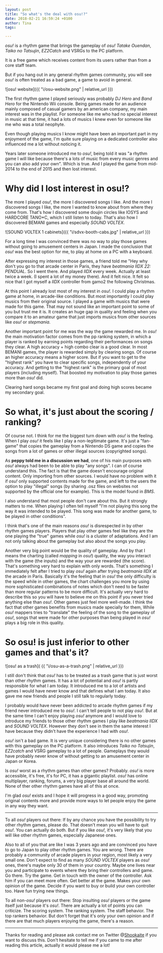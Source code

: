 ```yaml
---
layout: post
title: "So what's the deal with osu!?"
date: 2018-02-21 16:59:24 +0100
author: Tina
tags:

---
```


*osu!* is a rhythm game that brings the gameplay of *osu! Tatake Ouendan*,
*Taiko no Tatsujin*, *EZ2Catch* and VSRGs to the PC platform.

It is a free game which receives content from its users rather than from a core
staff team.

But if you hang out in any general rhythm games community, you will see *osu!*
is often treated as a bad game, a game to avoid in general.

![osu! website]({{ "i/osu-website.png" | relative_url }})

The first rhythm game I played seriously was probably *DJ Hero* and *Band Hero*
for the Nintendo Wii console. Being games made for an audience mainly composed
of casual gamers by an american company, my main interest was in the playlist.
For someone like me who had no special interest in music at that time, it had a
lots of musics I knew even for someone like me who was a total neophyte.

Even though playing musics I know might have been an important part in my
enjoyment of the game, I'm quite sure playing on a dedicated controller also
influenced me a lot without noticing it.

Years later someone introduced me to *osu!*, being told it was "a rhythm game I
will like because there's a lots of music from every music genres and you can
also add your own". Which is true. And I played the game from mid-2014 to the
end of 2015 and then lost interest.

# Why did I lost interest in osu!?

The more I played *osu!*, the more I discovered songs I like. And the more I
discovered songs I like, the more I wanted to know about from where they come
from. That's how I discovered some doujin circles like IOSYS and HARDCORE
TANO\*C, which I still listen to today. That's also how I discovered BEMANI
games and especially *SOUND VOLTEX*.

![SOUND VOLTEX 1 cabinets]({{ "i/sdvx-booth-cabs.jpg" | relative_url }})

For a long time I was convinced there was no way to play those games without
going to amusement centers in Japan. I made the conclusion that *osu!* was the
best option for me, to play at home on a PC with a keyboard.

After expressing my interest in those games, a friend told me "Hey why don't
you go to that arcade center in Paris, they have *beatmania IIDX 22: PENDUAL*.
So I went there. And played *IIDX* every week. Actually at least twice a week.
(I spent a lot of my money there). And it felt nice. It felt so nice that I got
myself a *IIDX* controller from gamo2 the following Christmas.

At this point I already lost most of my interest in *osu!*. I could play a
rhythm game at home, in arcade-like conditions. But most importantly I could
play musics from their original source. I played a game with musics that were
made for this game. That may not sound like an important point to some of you
but trust me it is. It creates an huge gap in quality and feeling when you
compare it to an amateur game that just imports musics from other sources like
*osu!* or *stepmania*.

Another important point for me was the way the game rewarded me. In *osu!* the
main motivation factor comes from the pp ranking system, in which a player is
ranked by earning points regarding their performances on songs they clear.
A high accuracy + high combo clear is a good clear. In most BEMANI games,
the player is rewarded simply by clearing songs. Of course an higher accuracy
means a higher score. But if you want to get to the "highest rank" you have to
clear specific songs, independently of your accuracy. And getting to the
"highest rank" is the primary goal of most players (including myself). That
boosted my motivation to play those games more than *osu!* did.

Clearing hard songs became my first goal and doing high scores became my
secondary goal.

# So what, it's just about the scoring / ranking?

Of course not. I think for me the biggest turn down with *osu!* is the feeling.
When I play *osu!* it feels like I play a non-legitimate game. It's just a
"fan-game" that copies the gameplay from a Nintendo DS game and copies the
songs from a lot of games or other illegal sources (copyrighted songs).

As **peppy told me in a discussion we had**, one of his main purposes with
*osu!* always had been to be able to play "any songs". I can of course
understand this. The fact is that the game doesn't encourage original content.
Only importing from other sources. I would have no problem with it if *osu!*
only supported contents made for the game, and left to the users the option to
play "illegal" songs (by sharing .osz files on websites not supported by the
official one for example). This is the model found in *BMS*.

I also understand that most people don't care about this. But it strongly
matters to me. When playing I often tell myself "I'm not playing this song the
way it was intended to be played. This song was made for another game, to be
played in other conditions".

I think that's one of the main reasons *osu!* is disrespected in by other
rhythm games players. Players that play other games feel like they are the one
playing the "true" games while *osu!* is a cluster of adaptations. And I am
not only talking about the gameplay but also about the songs you play.

Another very big point would be the quality of gameplay. And by that I means
the charting (called *mapping* in *osu!*) quality, the way you interact with
the game (the inputs) and the way your are rewarded (the score).
That's something very hard to explain with only words. That's something I
immediately felt after I tried to play *osu!* again after trying *beatmania
IIDX* at the arcade in Paris. Basically it's the feeling that in *osu!* the
only difficulty is the speed while in other games, the chart challenges you
more by using more sophisticated combinations of notes which don't need to be
faster than more regular patterns to be more difficult. It's actually very hard
to describe this so you will have to believe me on this point if you never
tried anything else than *osu!*. Other games just feel more well-made.
I think the fact that other games benefits from musics made specially for them,
While *osu!* mappers tries to "translate" the feeling of the song to the
gameplay of *osu!*, songs that were made for other purposes than being played
in *osu!* plays a big role in this quality.

# So osu! is just inferior to other games and that's it?

![osu! as a trash]( {{ "i/osu-as-a-trash.png" | relative_url }})

I still don't think that *osu!* has to be treated as a trash game that is just
worst than other rhythm games. It has a lot of potential and *osu!* is partly
responsible for what I am today. It introduced me to a lot of artists and games
I would have never know and that defines what I am today. It also gave me new
friends and people I still talk to regularly today.

I probably would have never been addicted to arcade rhythm games if my friend
never introduced me to *osu!*. I can't tell people to not play *osu!*. But at
the same time I can't enjoy playing *osu!* anymore and I would love to
introduce my friends to those other rhythm games I play like *beatmania IIDX*
and *SOUND VOLTEX*. However they don't see in them the same interest I have
because they didn't have the experience I had with *osu!*.

*osu!* isn't a bad game. It is very unique considering there is no other games
with this gameplay on the PC platform. It also introduces *Taiko no Tatsujin*,
*EZ2catch* and VSRG gameplay to a lot of people. Gameplays they would have
probably never know of without getting to an amusement center in Japan or
Korea.

Is *osu!* worst as a rhythm games than other games? Probably. *osu!* is more
accessible, it's free, it's for PC, it has a gigantic playlist. *osu!* has
online multiplayer, ranking, forums, a very big player base all around the
world. None of ther other rhythm games have all of this at once.

I'm glad *osu!* exists and I hope it will progress in a good way, promoting
original contents more and provide more ways to let people enjoy the game in
any way they want.

---

To all *osu!* players out there: If by any chance you have the possibility to
try other rhythm games, please do. That doesn't mean you will have to quit
*osu!*. You can actually do both. But if you like *osu!*, it's very likely
that you will like other rhythm games, especially Japanese ones.

Also to all of you that are like I was 3 years ago and are convinced you have
to go to Japan to play other rhythm games. You are wrong. There are probably
a community of arcade players in your region, most likely a very small one.
Don't expect to find as many *SOUND VOLTEX* players as *osu!* ones, there's
maybe only 30 of them in your country. Maybe one lives near you and participate
to events where they bring their controllers and game. Go there. Try the game.
Get in touch with the owner of the controller. Ask him if you can meet more
often. Get better at the game. Makes your own opinion of the game. Decide if
you want to buy or build your own controller too. Have fun trying new things.

To all non-*osu!* players out there: Stop insulting *osu!* players or the game
itself just because it's *osu!*. There are actually a lot of points you can
criticize. The scoring system. The ranking system. The staff behavior. The
top rankers behavior. But don't forget that it's only your own opinion and if
there are that much players enjoying the game, there's a reason.

---

Thanks for reading and please ask contact me on Twitter
@[Shookaite](https://twitter.com/Shookaite) if you want to discuss this. Don't
hesitate to tell me if you came to me after reading this article, actually it
would please me a lot!
